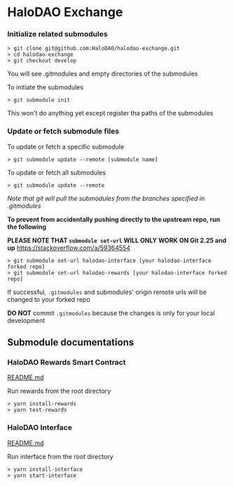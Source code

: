 # HaloDAO Exchange

### Initialize related submodules
```
> git clone git@github.com:HaloDAO/halodao-exchange.git
> cd halodao-exchange
> git checkout develop
```

You will see .gitmodules and empty directories of the submodules

To initiate the submodules
```
> git submodule init
```
This won't do anything yet except register tha paths of the submodules

### Update or fetch submodule files

To update or fetch a specific submodule
```
> git submodule update --remote [submodule name]
```

To update or fetch all submodules
```
> git submodule update --remote
```
*Note that git will pull the submodules from the branches specified in .gitmodules*

**To prevent from accidentally pushing directly to the upstream repo, run the following**

**PLEASE NOTE THAT `submodule set-url` WILL ONLY WORK ON Git 2.25 and up**
https://stackoverflow.com/a/59364554
```
> git submodule set-url halodao-interface [your halodao-interface forked repo]
> git submodule set-url halodao-rewards [your halodao-interface forked repo]
```
If successful, `.gitmodules` and submodules' origin remote urls will be changed to your forked repo

**DO NOT** commit `.gitmodules` because the changes is only for your local development

## Submodule documentations
### HaloDAO Rewards Smart Contract
[README.md](https://github.com/HaloDAO/halo-rewards/blob/develop/README.md)

Run rewards from the root directory
```
> yarn install-rewards
> yarn test-rewards
```

### HaloDAO Interface
[README.md](https://github.com/HaloDAO/halodao-interface/blob/develop/README.md)

Run interface from the root directory
```
> yarn install-interface
> yarn start-interface
```
